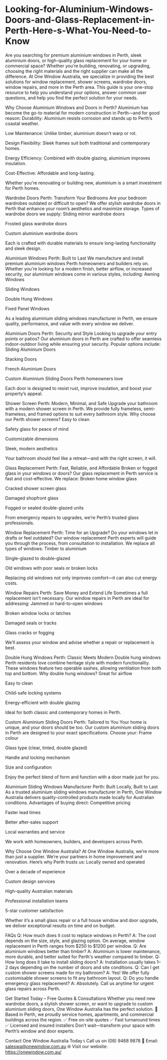 # Looking-for-Aluminium-Windows-Doors-and-Glass-Replacement-in-Perth-Here-s-What-You-Need-to-Know

Are you searching for premium aluminium windows in Perth, sleek aluminium doors, or high-quality glass replacement for your home or commercial space? Whether you’re building, renovating, or upgrading, choosing the right materials and the right supplier can make all the difference.
At One Window Australia, we specialize in providing the best solutions for window replacement, shower screens, wardrobe doors, window repairs, and more in the Perth area. This guide is your one-stop resource to help you understand your options, answer common user questions, and help you find the perfect solution for your needs.

Why Choose Aluminium Windows and Doors in Perth?
Aluminium has become the go-to material for modern construction in Perth—and for good reason:
Durability: Aluminium resists corrosion and stands up to Perth’s coastal weather.


Low Maintenance: Unlike timber, aluminium doesn’t warp or rot.


Design Flexibility: Sleek frames suit both traditional and contemporary homes.


Energy Efficiency: Combined with double glazing, aluminium improves insulation.


Cost-Effective: Affordable and long-lasting.


Whether you're renovating or building new, aluminium is a smart investment for Perth homes.

Wardrobe Doors Perth: Transform Your Bedrooms
Are your bedroom wardrobes outdated or difficult to open? We offer stylish wardrobe doors in Perth that enhance your room’s aesthetics and maximize storage.
Types of wardrobe doors we supply:
Sliding mirror wardrobe doors


Frosted glass wardrobe doors


Custom aluminium wardrobe doors


Each is crafted with durable materials to ensure long-lasting functionality and sleek design.

Aluminium Windows Perth: Built to Last
We manufacture and install premium aluminium windows Perth homeowners and builders rely on. Whether you're looking for a modern finish, better airflow, or increased security, our aluminium windows come in various styles, including:
Awning Windows


Sliding Windows


Double Hung Windows


Fixed Panel Windows


As a leading aluminium sliding windows manufacturer in Perth, we ensure quality, performance, and value with every window we deliver.

Aluminium Doors Perth: Security and Style
Looking to upgrade your entry points or patios? Our aluminium doors in Perth are crafted to offer seamless indoor-outdoor living while ensuring your security.
Popular options include:
Sliding Aluminium Doors


Stacking Doors


French Aluminium Doors


Custom Aluminium Sliding Doors Perth homeowners love


Each door is designed to resist rust, improve insulation, and boost your property’s appeal.

Shower Screen Perth: Modern, Minimal, and Safe
Upgrade your bathroom with a modern shower screen in Perth. We provide fully frameless, semi-frameless, and framed options to suit every bathroom style.
Why choose our Perth shower screens?
Easy to clean


Safety glass for peace of mind


Customizable dimensions


Sleek, modern aesthetics


Your bathroom should feel like a retreat—and with the right screen, it will.

Glass Replacement Perth: Fast, Reliable, and Affordable
Broken or fogged glass in your windows or doors? Our glass replacement in Perth service is fast and cost-effective. We replace:
Broken home window glass


Cracked shower screen glass


Damaged shopfront glass


Fogged or sealed double-glazed units


From emergency repairs to upgrades, we’re Perth’s trusted glass professionals.

Window Replacement Perth: Time for an Upgrade?
Do your windows let in drafts or feel outdated? Our window replacement Perth experts will guide you through the process, from consultation to installation.
We replace all types of windows:
Timber to aluminium


Single-glazed to double-glazed


Old windows with poor seals or broken locks


Replacing old windows not only improves comfort—it can also cut energy costs.

Window Repairs Perth: Save Money and Extend Life
Sometimes a full replacement isn’t necessary. Our window repairs in Perth are ideal for addressing:
Jammed or hard-to-open windows


Broken window locks or latches


Damaged seals or tracks


Glass cracks or fogging


We’ll assess your window and advise whether a repair or replacement is best.

Double Hung Windows Perth: Classic Meets Modern
Double hung windows Perth residents love combine heritage style with modern functionality. These windows feature two operable sashes, allowing ventilation from both top and bottom.
Why double hung windows?
Great for airflow


Easy to clean


Child-safe locking systems


Energy-efficient with double glazing


Ideal for both classic and contemporary homes in Perth.

Custom Aluminium Sliding Doors Perth: Tailored to You
Your home is unique, and your doors should be too. Our custom aluminium sliding doors in Perth are designed to your exact specifications.
Choose your:
Frame colour


Glass type (clear, tinted, double glazed)


Handle and locking mechanism


Size and configuration


Enjoy the perfect blend of form and function with a door made just for you.

Aluminium Sliding Windows Manufacturer Perth: Built Locally, Built to Last
As a trusted aluminium sliding windows manufacturer in Perth, One Window Australia delivers quality-controlled products made locally for Australian conditions.
Advantages of buying direct:
Competitive pricing


Faster lead times


Better after-sales support


Local warranties and service


We work with homeowners, builders, and developers across Perth.

Why Choose One Window Australia?
At One Window Australia, we’re more than just a supplier. We’re your partners in home improvement and renovation. Here’s why Perth trusts us:
Locally owned and operated


Over a decade of experience


Custom design services


High-quality Australian materials


Professional installation teams


5-star customer satisfaction


Whether it’s a small glass repair or a full house window and door upgrade, we deliver exceptional results on time and on budget.

FAQs
Q: How much does it cost to replace windows in Perth?
 A: The cost depends on the size, style, and glazing option. On average, window replacement in Perth ranges from $250 to $1200 per window.
Q: Are aluminium windows better than timber?
 A: Aluminium is lower maintenance, more durable, and better suited for Perth's weather compared to timber.
Q: How long does it take to install sliding doors?
 A: Installation usually takes 1–2 days depending on the number of doors and site conditions.
Q: Can I get custom shower screens made for my bathroom?
 A: Yes! We offer fully customisable shower screens to fit any bathroom layout.
Q: Do you handle emergency glass replacement?
 A: Absolutely. Call us anytime for urgent glass repairs across Perth.

Get Started Today – Free Quotes & Consultations
Whether you need new wardrobe doors, a stylish shower screen, or want to upgrade to custom aluminium sliding doors, One Window Australia has the perfect solution.
📍 Based in Perth, we proudly service homes, apartments, and commercial buildings across the region.
✅ Free on-site quotes
 ✅ Fast turnaround times
 ✅ Licensed and insured installers
Don’t wait—transform your space with Perth’s window and door experts.

Contact One Window Australia Today
 📞 Call us on (08) 9468 9878
 📧 Email: saleswa@onewindow.com.au
 🌐 Visit our website: https://onewindow.com.au/
